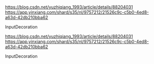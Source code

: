 https://blog.csdn.net/yuzhiqiang_1993/article/details/88204031   https://app.yinxiang.com/shard/s35/nl/9757212/21526c9c-c5b0-4ed8-a63d-42db210bba62


InputDecoration


https://blog.csdn.net/yuzhiqiang_1993/article/details/88204031   https://app.yinxiang.com/shard/s35/nl/9757212/21526c9c-c5b0-4ed8-a63d-42db210bba62


InputDecoration